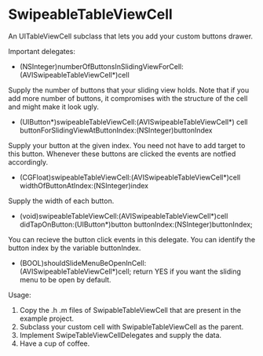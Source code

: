 SwipeableTableViewCell
======================

An UITableViewCell subclass that lets you add your custom buttons drawer.

Important delegates: 

- (NSInteger)numberOfButtonsInSlidingViewForCell:(AVISwipeableTableViewCell*)cell

Supply the number of buttons that your sliding view holds. Note that if you add more number of buttons, it compromises
with the structure of the cell and might make it look ugly.


- (UIButton*)swipeableTableViewCell:(AVISwipeableTableViewCell*) cell buttonForSlidingViewAtButtonIndex:(NSInteger)buttonIndex


Supply your button at the given index. You need not have to add target to this button. Whenever these buttons are clicked
the events are notfied accordingly. 


- (CGFloat)swipeableTableViewCell:(AVISwipeableTableViewCell*)cell widthOfButtonAtIndex:(NSInteger)index

Supply the width of each button.

- (void)swipeableTableViewCell:(AVISwipeableTableViewCell*)cell didTapOnButton:(UIButton*)button buttonIndex:(NSInteger)buttonIndex;


You can recieve the button click events in this delegate. You can identify the button index by the variable buttonIndex.

- (BOOL)shouldSlideMenuBeOpenInCell:(AVISwipeableTableViewCell*)cell;
return YES if you want the sliding menu to be open by default. 

Usage:

1. Copy the .h .m files of SwipableTableViewCell that are present in the example project. 
2. Subclass your custom cell with SwipableTableViewCell as the parent.
3. Implement SwipeTableViewCellDelegates and supply the data. 
4. Have a cup of coffee. 



